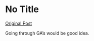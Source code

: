 # No Title

[Original Post](https://discourse.onlinedegree.iitm.ac.in/t/171668/5)

<p>Going through GA’s would be good idea.</p>